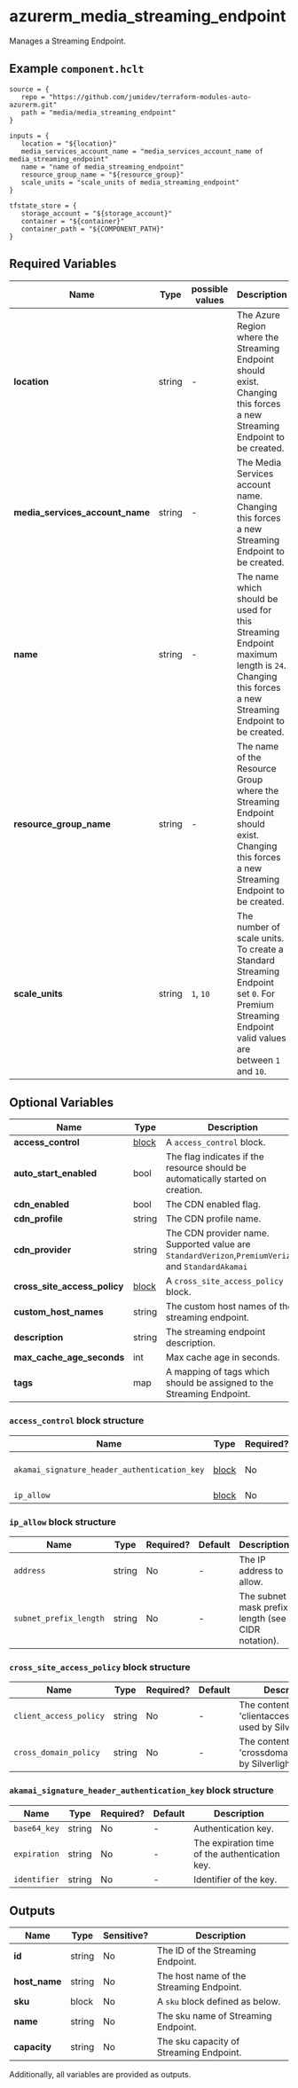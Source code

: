 # azurerm_media_streaming_endpoint

Manages a Streaming Endpoint.

## Example `component.hclt`

```hcl
source = {
   repo = "https://github.com/jumidev/terraform-modules-auto-azurerm.git" 
   path = "media/media_streaming_endpoint" 
}

inputs = {
   location = "${location}" 
   media_services_account_name = "media_services_account_name of media_streaming_endpoint" 
   name = "name of media_streaming_endpoint" 
   resource_group_name = "${resource_group}" 
   scale_units = "scale_units of media_streaming_endpoint" 
}

tfstate_store = {
   storage_account = "${storage_account}" 
   container = "${container}" 
   container_path = "${COMPONENT_PATH}" 
}

```

## Required Variables

| Name | Type |  possible values |  Description |
| ---- | --------- |  ----------- | ----------- |
| **location** | string |  -  |  The Azure Region where the Streaming Endpoint should exist. Changing this forces a new Streaming Endpoint to be created. | 
| **media_services_account_name** | string |  -  |  The Media Services account name. Changing this forces a new Streaming Endpoint to be created. | 
| **name** | string |  -  |  The name which should be used for this Streaming Endpoint maximum length is `24`. Changing this forces a new Streaming Endpoint to be created. | 
| **resource_group_name** | string |  -  |  The name of the Resource Group where the Streaming Endpoint should exist. Changing this forces a new Streaming Endpoint to be created. | 
| **scale_units** | string |  `1`, `10`  |  The number of scale units. To create a Standard Streaming Endpoint set `0`. For Premium Streaming Endpoint valid values are between `1` and `10`. | 

## Optional Variables

| Name | Type |  Description |
| ---- | --------- |  ----------- |
| **access_control** | [block](#access_control-block-structure) |  A `access_control` block. | 
| **auto_start_enabled** | bool |  The flag indicates if the resource should be automatically started on creation. | 
| **cdn_enabled** | bool |  The CDN enabled flag. | 
| **cdn_profile** | string |  The CDN profile name. | 
| **cdn_provider** | string |  The CDN provider name. Supported value are `StandardVerizon`,`PremiumVerizon` and `StandardAkamai` | 
| **cross_site_access_policy** | [block](#cross_site_access_policy-block-structure) |  A `cross_site_access_policy` block. | 
| **custom_host_names** | string |  The custom host names of the streaming endpoint. | 
| **description** | string |  The streaming endpoint description. | 
| **max_cache_age_seconds** | int |  Max cache age in seconds. | 
| **tags** | map |  A mapping of tags which should be assigned to the Streaming Endpoint. | 

### `access_control` block structure

| Name | Type | Required? | Default | Description |
| ---- | ---- | --------- | ------- | ----------- |
| `akamai_signature_header_authentication_key` | [block](#access_control-block-structure) | No | - | One or more 'akamai_signature_header_authentication_key' blocks. |
| `ip_allow` | [block](#access_control-block-structure) | No | - | A 'ip_allow' block. |

### `ip_allow` block structure

| Name | Type | Required? | Default | Description |
| ---- | ---- | --------- | ------- | ----------- |
| `address` | string | No | - | The IP address to allow. |
| `subnet_prefix_length` | string | No | - | The subnet mask prefix length (see CIDR notation). |

### `cross_site_access_policy` block structure

| Name | Type | Required? | Default | Description |
| ---- | ---- | --------- | ------- | ----------- |
| `client_access_policy` | string | No | - | The content of 'clientaccesspolicy.xml' used by Silverlight. |
| `cross_domain_policy` | string | No | - | The content of 'crossdomain.xml' used by Silverlight. |

### `akamai_signature_header_authentication_key` block structure

| Name | Type | Required? | Default | Description |
| ---- | ---- | --------- | ------- | ----------- |
| `base64_key` | string | No | - | Authentication key. |
| `expiration` | string | No | - | The expiration time of the authentication key. |
| `identifier` | string | No | - | Identifier of the key. |



## Outputs

| Name | Type | Sensitive? | Description |
| ---- | ---- | --------- | --------- |
| **id** | string | No  | The ID of the Streaming Endpoint. | 
| **host_name** | string | No  | The host name of the Streaming Endpoint. | 
| **sku** | block | No  | A `sku` block defined as below. | 
| **name** | string | No  | The sku name of Streaming Endpoint. | 
| **capacity** | string | No  | The sku capacity of Streaming Endpoint. | 

Additionally, all variables are provided as outputs.
